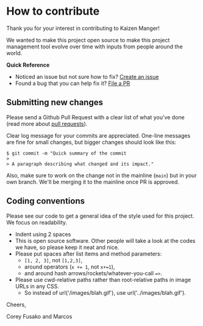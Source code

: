 # How to contribute
Thank you for your interest in contributing to Kaizen Manger!

We wanted to make this project open source to make this project management tool evolve over time with inputs from people around the world.

**Quick Reference**
* Noticed an issue but not sure how to fix? [Create an issue](https://github.com/marumarumarumarumarumarumaru/Kaizen-Manager-Backend/issues)
* Found a bug that you can help fix it? [File a PR](https://github.com/marumarumarumarumarumarumaru/Kaizen-Manager-Backend/pulls)

## Submitting new changes
Please send a Github Pull Request with a clear list of what you've done (read more about [pull requests](http://help.github.com/pull-requests/)). 

Clear log message for your commits are appreciated. One-line messages are fine for small changes, but bigger changes should look like this:

    $ git commit -m "Quick summary of the commit
    > 
    > A paragraph describing what changed and its impact."

Also, make sure to work on the change not in the mainline (`main`) but in your own branch. We'll be merging it to the mainline once PR is approved.

## Coding conventions

Please see our code to get a general idea of the style used for this project. We focus on readability.

* Indent using 2 spaces
* This is open source software. Other people will take a look at the codes we have, so please keep it neat and nice.
* Please put spaces after list items and method parameters:
  * `[1, 2, 3]`, not `[1,2,3]`,
  * around operators (`x += 1`, not `x+=1`),
  * and around hash arrows/rockets/whatever-you-call `=>`.
* Please use cwd-relative paths rather than root-relative paths in image URLs in any CSS. 
  * So instead of url('/images/blah.gif'), use url('../images/blah.gif').


Cheers, 

Corey Fusako and Marcos
